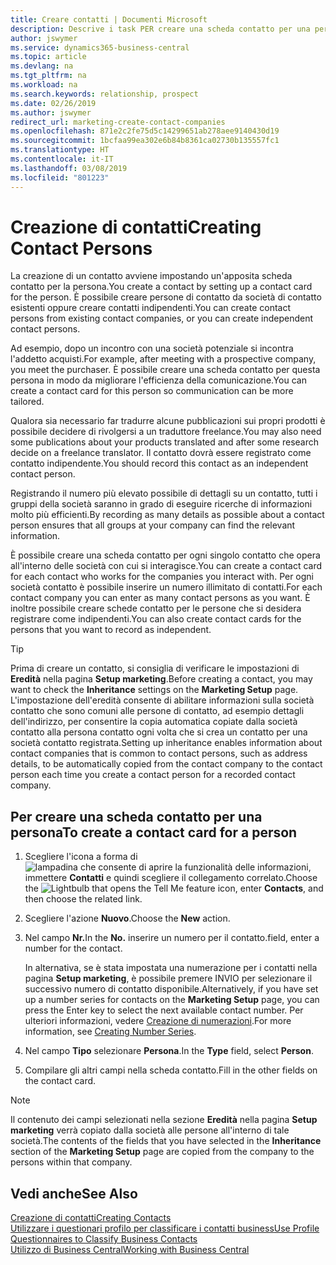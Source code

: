 ```yaml
---
title: Creare contatti | Documenti Microsoft
description: Descrive i task PER creare una scheda contatto per una persona, ad esempio, un potenziale cliente o un fornitore, contribuendo a definire la relazione e personalizzare la comunicazione.
author: jswymer
ms.service: dynamics365-business-central
ms.topic: article
ms.devlang: na
ms.tgt_pltfrm: na
ms.workload: na
ms.search.keywords: relationship, prospect
ms.date: 02/26/2019
ms.author: jswymer
redirect_url: marketing-create-contact-companies
ms.openlocfilehash: 871e2c2fe75d5c14299651ab278aee9140430d19
ms.sourcegitcommit: 1bcfaa99ea302e6b84b8361ca02730b135557fc1
ms.translationtype: HT
ms.contentlocale: it-IT
ms.lasthandoff: 03/08/2019
ms.locfileid: "801223"
---
```

# <a name="creating-contact-persons"></a><span data-ttu-id="7fa70-103">Creazione di contatti</span><span class="sxs-lookup"><span data-stu-id="7fa70-103">Creating Contact Persons</span></span>
<span data-ttu-id="7fa70-104">La creazione di un contatto avviene impostando un'apposita scheda contatto per la persona.</span><span class="sxs-lookup"><span data-stu-id="7fa70-104">You create a contact by setting up a contact card for the person.</span></span> <span data-ttu-id="7fa70-105">È possibile creare persone di contatto da società di contatto esistenti oppure creare contatti indipendenti.</span><span class="sxs-lookup"><span data-stu-id="7fa70-105">You can create contact persons from existing contact companies, or you can create independent contact persons.</span></span>

<span data-ttu-id="7fa70-106">Ad esempio, dopo un incontro con una società potenziale si incontra l'addetto acquisti.</span><span class="sxs-lookup"><span data-stu-id="7fa70-106">For example, after meeting with a prospective company, you meet the purchaser.</span></span> <span data-ttu-id="7fa70-107">È possibile creare una scheda contatto per questa persona in modo da migliorare l'efficienza della comunicazione.</span><span class="sxs-lookup"><span data-stu-id="7fa70-107">You can create a contact card for this person so communication can be more tailored.</span></span>

<span data-ttu-id="7fa70-108">Qualora sia necessario far tradurre alcune pubblicazioni sui propri prodotti è possibile decidere di rivolgersi a un traduttore freelance.</span><span class="sxs-lookup"><span data-stu-id="7fa70-108">You may also need some publications about your products translated and after some research decide on a freelance translator.</span></span> <span data-ttu-id="7fa70-109">Il contatto dovrà essere registrato come contatto indipendente.</span><span class="sxs-lookup"><span data-stu-id="7fa70-109">You should record this contact as an independent contact person.</span></span>

<span data-ttu-id="7fa70-110">Registrando il numero più elevato possibile di dettagli su un contatto, tutti i gruppi della società saranno in grado di eseguire ricerche di informazioni molto più efficienti.</span><span class="sxs-lookup"><span data-stu-id="7fa70-110">By recording as many details as possible about a contact person ensures that all groups at your company can find the relevant information.</span></span>

<span data-ttu-id="7fa70-111">È possibile creare una scheda contatto per ogni singolo contatto che opera all'interno delle società con cui si interagisce.</span><span class="sxs-lookup"><span data-stu-id="7fa70-111">You can create a contact card for each contact who works for the companies you interact with.</span></span> <span data-ttu-id="7fa70-112">Per ogni società contatto è possibile inserire un numero illimitato di contatti.</span><span class="sxs-lookup"><span data-stu-id="7fa70-112">For each contact company you can enter as many contact persons as you want.</span></span> <span data-ttu-id="7fa70-113">È inoltre possibile creare schede contatto per le persone che si desidera registrare come indipendenti.</span><span class="sxs-lookup"><span data-stu-id="7fa70-113">You can also create contact cards for the persons that you want to record as independent.</span></span>

> [!TIP]  
>   <span data-ttu-id="7fa70-114">Prima di creare un contatto, si consiglia di verificare le impostazioni di **Eredità** nella pagina **Setup marketing**.</span><span class="sxs-lookup"><span data-stu-id="7fa70-114">Before creating a contact, you may want to check the **Inheritance** settings on the **Marketing Setup** page.</span></span> <span data-ttu-id="7fa70-115">L'impostazione dell'eredità consente di abilitare informazioni sulla società contatto che sono comuni alle persone di contatto, ad esempio dettagli dell'indirizzo, per consentire la copia automatica copiate dalla società contatto alla persona contatto ogni volta che si crea un contatto per una società contatto registrata.</span><span class="sxs-lookup"><span data-stu-id="7fa70-115">Setting up inheritance enables information about contact companies that is common to contact persons, such as address details, to be automatically copied from the contact company to the contact person each time you create a contact person for a recorded contact company.</span></span>

## <a name="to-create-a-contact-card-for-a-person"></a><span data-ttu-id="7fa70-116">Per creare una scheda contatto per una persona</span><span class="sxs-lookup"><span data-stu-id="7fa70-116">To create a contact card for a person</span></span>
1. <span data-ttu-id="7fa70-117">Scegliere l'icona a forma di ![lampadina che consente di aprire la funzionalità delle informazioni](media/ui-search/search_small.png "Informazioni sull'operazione che si desidera eseguire"), immettere **Contatti** e quindi scegliere il collegamento correlato.</span><span class="sxs-lookup"><span data-stu-id="7fa70-117">Choose the ![Lightbulb that opens the Tell Me feature](media/ui-search/search_small.png "Tell me what you want to do") icon, enter **Contacts**, and then choose the related link.</span></span>
2. <span data-ttu-id="7fa70-118">Scegliere l'azione **Nuovo**.</span><span class="sxs-lookup"><span data-stu-id="7fa70-118">Choose the **New** action.</span></span>
3. <span data-ttu-id="7fa70-119">Nel campo **Nr.**</span><span class="sxs-lookup"><span data-stu-id="7fa70-119">In the **No.**</span></span> <span data-ttu-id="7fa70-120">inserire un numero per il contatto.</span><span class="sxs-lookup"><span data-stu-id="7fa70-120">field, enter a number for the contact.</span></span>

    <span data-ttu-id="7fa70-121">In alternativa, se è stata impostata una numerazione per i contatti nella pagina **Setup marketing**, è possibile premere INVIO per selezionare il successivo numero di contatto disponibile.</span><span class="sxs-lookup"><span data-stu-id="7fa70-121">Alternatively, if you have set up a number series for contacts on the **Marketing Setup** page, you can press the Enter key to select the next available contact number.</span></span> <span data-ttu-id="7fa70-122">Per ulteriori informazioni, vedere [Creazione di numerazioni](ui-create-number-series.md).</span><span class="sxs-lookup"><span data-stu-id="7fa70-122">For more information, see [Creating Number Series](ui-create-number-series.md).</span></span>
4. <span data-ttu-id="7fa70-123">Nel campo **Tipo** selezionare **Persona**.</span><span class="sxs-lookup"><span data-stu-id="7fa70-123">In the **Type** field, select **Person**.</span></span>
5. <span data-ttu-id="7fa70-124">Compilare gli altri campi nella scheda contatto.</span><span class="sxs-lookup"><span data-stu-id="7fa70-124">Fill in the other fields on the contact card.</span></span>

> [!NOTE]  
>   <span data-ttu-id="7fa70-125">Il contenuto dei campi selezionati nella sezione **Eredità** nella pagina **Setup marketing** verrà copiato dalla società alle persone all'interno di tale società.</span><span class="sxs-lookup"><span data-stu-id="7fa70-125">The contents of the fields that you have selected in the **Inheritance** section of the **Marketing Setup** page are copied from the company to the persons within that company.</span></span>

## <a name="see-also"></a><span data-ttu-id="7fa70-126">Vedi anche</span><span class="sxs-lookup"><span data-stu-id="7fa70-126">See Also</span></span>
[<span data-ttu-id="7fa70-127">Creazione di contatti</span><span class="sxs-lookup"><span data-stu-id="7fa70-127">Creating Contacts</span></span>](marketing-create-contact-companies.md)  
[<span data-ttu-id="7fa70-128">Utilizzare i questionari profilo per classificare i contatti business</span><span class="sxs-lookup"><span data-stu-id="7fa70-128">Use Profile Questionnaires to Classify Business Contacts</span></span>](marketing-create-contact-profile-questionnaire.md)  
[<span data-ttu-id="7fa70-129">Utilizzo di Business Central</span><span class="sxs-lookup"><span data-stu-id="7fa70-129">Working with Business Central</span></span>](ui-work-product.md)
